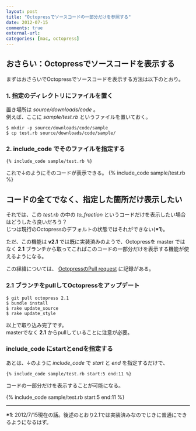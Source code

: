 ```yaml
---
layout: post
title: "Octopressでソースコードの一部分だけを参照する"
date: 2012-07-15
comments: true
external-url: 
categories: [mac, octopress]
---
```


## おさらい：Octopressでソースコードを表示する

まずはおさらいでOctopressでソースコードを表示する方法は以下のとおり。

### 1. 指定のディレクトリにファイルを置く

置き場所は *source/downloads/code* 。  
例えば、ここに *sample/test.rb* というファイルを置いておく。
```
$ mkdir -p source/downloads/code/sample
$ cp test.rb source/downloads/code/sample/
```

<!-- more -->

### 2. include_code でそのファイルを指定する

```
{% include_code sample/test.rb %}
```
これで↓のようにそのコードが表示できる。
{% include_code sample/test.rb %}

## コードの全てでなく、指定した箇所だけ表示したい

それでは、この *test.rb* の中の *to_fraction* というコードだけを表示したい場合はどうしたら良いだろう？  
じつは現行のOctopressのデフォルトの状態ではそれができない(**\*1**)。

ただ、この機能は **v2.1** では既に実装済みのようで、Octopressを master ではなく **2.1** ブランチから取ってこればこのコードの一部分だけを表示する機能が使えるようになる。

この経緯については、 [OctopressのPull request](https://github.com/imathis/octopress/pull/478) に記録がある。


### 2.1 ブランチをpullしてOctopressをアップデート

```
$ git pull octopress 2.1
$ bundle install
$ rake update_source
$ rake update_style
```
以上で取り込み完了です。  
masterでなく **2.1** からpullしていることに注意が必要。

### include_code にstartとendを指定する

あとは、↓のように *include_code* で *start* と *end* を指定するだけで、
```
{% include_code sample/test.rb start:5 end:11 %}
```
コードの一部分だけを表示することが可能になる。

{% include_code sample/test.rb start:5 end:11 %}

---
**\*1**: 2012/7/15現在の話。後述のとおり2.1では実装済みなのでじきに普通にできるようになるはず。
